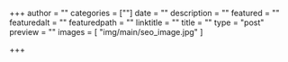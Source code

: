 +++
author = ""
categories = [""]
date = ""
description = ""
featured = ""
featuredalt = ""
featuredpath = ""
linktitle = ""
title = ""
type = "post"
preview = ""
images = [ "img/main/seo_image.jpg" ]

+++
